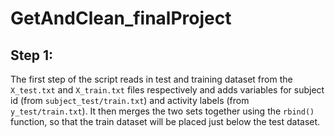 # GetAndClean_finalProject

## Step 1:

The first step of the script reads in test and training dataset from the
`X_test.txt` and `X_train.txt` files respectively and adds variables for
subject id (from `subject_test/train.txt`) and activity labels (from
`y_test/train.txt`). It then merges the two sets together using the `rbind()`
function, so that the train dataset will be placed just below the test dataset.
